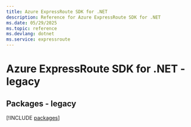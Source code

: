```yaml
---
title: Azure ExpressRoute SDK for .NET
description: Reference for Azure ExpressRoute SDK for .NET
ms.date: 05/29/2025
ms.topic: reference
ms.devlang: dotnet
ms.service: expressroute
---
```

# Azure ExpressRoute SDK for .NET - legacy
## Packages - legacy
[!INCLUDE [packages](expressroute-index.md)]